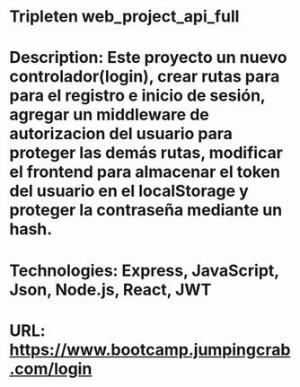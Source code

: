 # Tripleten web_project_api_full

# Description: Este proyecto un nuevo controlador(login), crear rutas para para el registro e inicio de sesión, agregar un middleware de autorizacion del usuario para proteger las demás rutas, modificar el frontend para almacenar el token del usuario en el localStorage y proteger la contraseña mediante un hash.

# Technologies: Express, JavaScript, Json, Node.js, React, JWT

# URL: https://www.bootcamp.jumpingcrab.com/login
